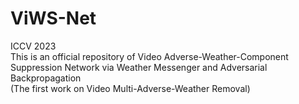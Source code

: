 # ViWS-Net
ICCV 2023  
This is an official repository of Video Adverse-Weather-Component Suppression Network via Weather Messenger and Adversarial Backpropagation  
(The first work on Video Multi-Adverse-Weather Removal)
